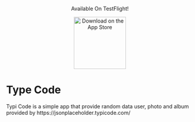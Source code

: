 <p align="center">
Available On TestFlight!
</p>

<p align="center">
  <a href="https://testflight.apple.com/join/qusWSvSg">
    <img alt="Download on the App Store" title="App Store" src="https://testflight.apple.com/images/testflight-128x128_2x_27.png" width="140">
  </a>
</p>
<h1> Type Code </h1>
Typi Code is a simple app that provide random data user, photo and album provided by https://jsonplaceholder.typicode.com/
